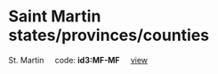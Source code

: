 # Saint Martin states/provinces/counties
St. Martin&nbsp;&nbsp;&nbsp;&nbsp;&nbsp;code: **id3:MF-MF**&nbsp;&nbsp;&nbsp;&nbsp;&nbsp;[view](../../export/geojson/medium/id3/mf/mf.geojson)&nbsp;&nbsp;&nbsp;&nbsp;&nbsp;

